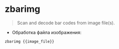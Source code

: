 # zbarimg

> Scan and decode bar codes from image file(s).

- Обработка файла изображения:

`zbarimg {{image_file}}`
